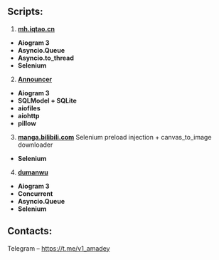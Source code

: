 ## Scripts:
1. **[mh.iqtao.cn](https://github.com/x1Katari/scripts/blob/main/iqtao.py)**
- **Aiogram 3**
- **Asyncio.Queue**
- **Asyncio.to_thread**
- **Selenium**

2. **[Announcer](https://github.com/x1Katari/scripts/blob/main/announcer.py)**
- **Aiogram 3**
- **SQLModel + SQLite**
- **aiofiles**
- **aiohttp**
- **pillow**

3. **[manga.bilibili.com](https://github.com/x1Katari/scripts/blob/main/bilibili_scropt.py)**
Selenium preload injection + canvas_to_image downloader
- **Selenium**

4. **[dumanwu](https://github.com/x1Katari/scripts/blob/main/dumanwu.py)**
- **Aiogram 3**
- **Concurrent**
- **Asyncio.Queue**
- **Selenium**


## Contacts:
Telegram – https://t.me/v1_amadey
